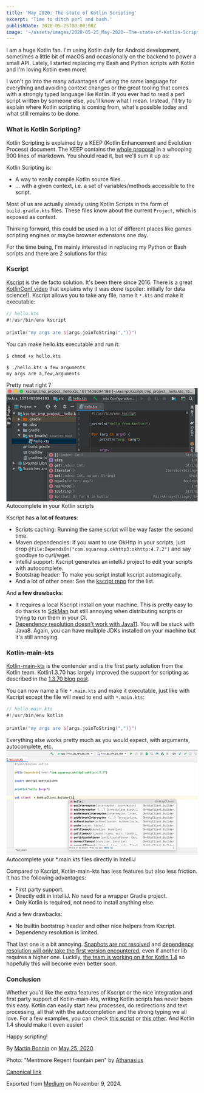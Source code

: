 ```yaml
---
title: 'May 2020: The state of Kotlin Scripting'
excerpt: 'Time to ditch perl and bash.'
publishDate: 2020-05-25T00:00:00Z
image: '~/assets/images/2020-05-25_May-2020--The-state-of-Kotlin-Scripting/1*anaWfkE-LuvgmEabzQgDOQ.jpeg'
---
```


I am a huge Kotlin fan. I'm using Kotlin daily for Android development, sometimes a little bit of macOS and occasionally on the backend to power a small API. Lately, I started replacing my Bash and Python scripts with Kotlin and I'm loving Kotlin even more!

I won't go into the many advantages of using the same language for everything and avoiding context changes or the great tooling that comes with a strongly typed language like Kotlin. If you ever had to read a perl script written by someone else, you'll know what I mean. Instead, I'll try to explain where Kotlin scripting is coming from, what's possible today and what still remains to be done.

### What is Kotlin Scripting?

Kotlin Scripting is explained by a KEEP (Kotlin Enhancement and Evolution Process) document. The KEEP contains the [whole proposal](https://github.com/Kotlin/KEEP/blob/master/proposals/scripting-support.md) in a whooping 900 lines of markdown. You should read it, but we'll sum it up as:

Kotlin Scripting is:

* A way to easily compile Kotlin source files...
* ... with a given context, i.e. a set of variables/methods accessible to the script.

Most of us are actually already using Kotlin Scripts in the form of `build.gradle.kts` files. These files know about the current `Project`, which is exposed as context.

Thinking forward, this could be used in a lot of different places like games scripting engines or maybe browser extensions one day.

For the time being, I'm mainly interested in replacing my Python or Bash scripts and there are 2 solutions for this:

### Kscript

[Kscript](https://github.com/holgerbrandl/kscript/) is the de facto solution. It's been there since 2016. There is a great [KotlinConf video](https://www.youtube.com/watch?v=cOJPKhlRa8c) that explains why it was done (spoiler: initially for data science!). Kscript allows you to take any file, name it `*.kts` and make it executable:

```kotlin
// hello.kts
#!/usr/bin/env kscript

println("my args are ${args.joinToString(",")}")
```

You can make hello.kts executable and run it:

```shell
$ chmod +x hello.kts
```

```
$ ./hello.kts a few arguments
my args are a,few,arguments
```

Pretty neat right ?
![](../../assets/images/2020-05-25_May-2020--The-state-of-Kotlin-Scripting/0*Y4YltV6P_RG0XCbt.png)Autocomplete in your Kotlin scripts

Kscript has **a lot of features**:

* Scripts caching: Running the same script will be way faster the second time.
* Maven dependencies: If you want to use OkHttp in your scripts, just drop `@file:DependsOn("com.squareup.okhttp3:okhttp:4.7.2")` and say goodbye to curl/wget.
* IntelliJ support: Kscript generates an intelliJ project to edit your scripts with autocomplete.
* Bootstrap header: To make you script install kscript automagically.
* And a lot of other ones: See the [kscript repo](https://github.com/holgerbrandl/kscript) for the list.

And **a few drawbacks**:

* It requires a local Kscript install on your machine. This is pretty easy to do thanks to [SdkMan](https://sdkman.io/) but still annoying when distributing scripts or trying to run them in your CI.
* [Dependency resolution doesn't work with Java11](https://github.com/holgerbrandl/kscript/issues/239). You will be stuck with Java8. Again, you can have multiple JDKs installed on your machine but it's still annoying.

### Kotlin-main-kts

[Kotlin-main-kts](https://github.com/JetBrains/kotlin/tree/master/libraries/tools/kotlin-main-kts) is the contender and is the first party solution from the Kotlin team. Kotlin1.3.70 has largely improved the support for scripting as described in the [1.3.70 blog post](https://blog.jetbrains.com/kotlin/2020/03/kotlin-1-3-70-released/).

You can now name a file `*.main.kts` and make it executable, just like with Kscript except the file will need to end with `*.main.kts`:

```kotlin
// hello.main.kts
#!/usr/bin/env kotlin

println("my args are ${args.joinToString(",")}")
```

Everything else works pretty much as you would expect, with arguments, autocomplete, etc.
![](../../assets/images/2020-05-25_May-2020--The-state-of-Kotlin-Scripting/1*94XBgVVgekix267PI4w7qg.png)Autocomplete your \*.main.kts files directly in IntelliJ

Compared to Kscript, Kotlin-main-kts has less features but also less friction. It has the following advantages:

* First party support.
* Directly edit in intelliJ. No need for a wrapper Gradle project.
* Only Kotlin is required, not need to install anything else.

And a few drawbacks:

* No builtin bootstrap header and other nice helpers from Kscript.
* Dependency resolution is limited.

That last one is a bit annoying. [Snaphots are not resolved](https://youtrack.jetbrains.com/issue/KT-38212) and [dependency resolution will only take the first version encountered](https://youtrack.jetbrains.com/issue/KT-38006), even if another lib requires a higher one. Luckily, [the team is working on it for Kotlin 1.4](https://github.com/holgerbrandl/kscript/issues/239#issuecomment-628547025) so hopefully this will become even better soon.

### Conclusion

Whether you'd like the extra features of Kscript or the nice integration and first party support of Kotlin-main-kts, writing Kotlin scripts has never been this easy. Kotlin can easily start new processes, do redirections and text processing, all that with the autocompletion and the strong typing we all love. For a few examples, you can check [this script](https://github.com/HearthSim/HSTracker/blob/master/scripts/release.kts) or [this other](https://github.com/apollographql/apollo-android/blob/master/scripts/release.main.kts). And Kotlin 1.4 should make it even easier!

Happy scripting!

By [Martin Bonnin](https://medium.com/@mbonnin) on [May 25, 2020](https://medium.com/p/99cb6cc57db1).

Photo: "Mentmore Regent fountain pen" by [Athanasius](https://www.flickr.com/photos/keithpatterson/)

[Canonical link](https://medium.com/@mbonnin/may-2020-the-state-of-kotlin-scripting-99cb6cc57db1)

Exported from [Medium](https://medium.com) on November 9, 2024.
